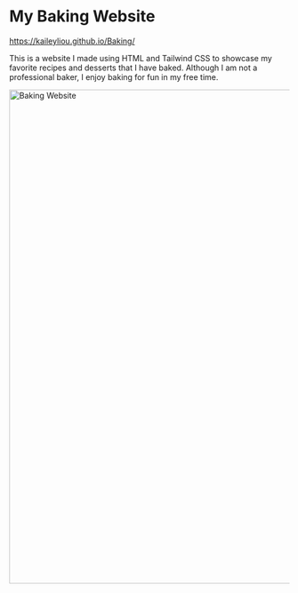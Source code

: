 # My Baking Website

https://kaileyliou.github.io/Baking/

This is a website I made using HTML and Tailwind CSS to showcase my favorite recipes and desserts that I have baked. Although I am not a professional baker, I enjoy baking for fun in my free time.

<img width="1703" height="889" alt="Baking Website" src="https://github.com/user-attachments/assets/0d5cee0b-0993-4f6e-9091-dfe62b092010" />

